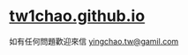 # [tw1chao.github.io](https://tw1chao.github.io)


如有任何問題歡迎來信
[yingchao.tw@gamil.com](mailto:yingchao.tw@gmail.com)

